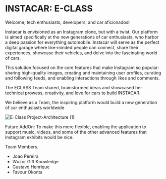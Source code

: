 # INSTACAR: E-CLASS

Welcome, tech enthusiasts, developers, and car aficionados! 

Instacar is envisioned as an Instagram clone, but with a twist. Our platform is aimed
specifically at the new generations of car enthusiasts, who harbor a deep passion for
everything automobile. Instacar will serve as the perfect digital garage where
like-minded people can connect, share their experiences, showcase their vehicles,
and delve into the fascinating world of cars.

This solution focused on the core features that make Instagram so popular:
sharing high-quality images, creating and maintaining user profiles, curating and
following feeds, and enabling interactions through likes and comments. 


The ECLASS Team shared, brainstormed ideas and showcased her technical prowess,
creativity, and love for cars to build INSTACAR. 

We believe as a Team, the inspiring platform would build a new generation
of car enthusiasts worldwide

![E-Class Project-Architecture (1)](https://github.com/UntangleTheCloudHQ/e-class-team/assets/71400388/f5a911d6-57ca-4c80-980b-19341713a1b4)


Future AddOn: To make this more flexible, enabling the application to support
music, videos, and some of the other advanced features that Instagram exhibits would be nice.




Team Members.
 - Joao Pereira
 - Wuzor Gift Knowledge
 - Gustavo Henrique
 - Favour Okonta

